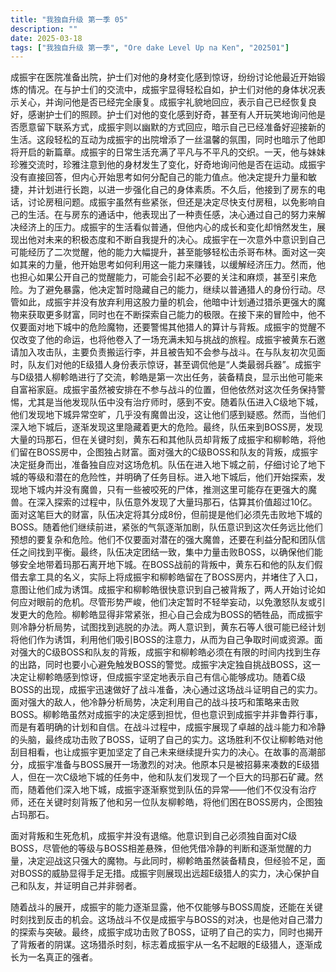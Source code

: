 ```yaml
---
title: "我独自升级 第一季 05"
description: ""
date: 2025-03-18
tags: ["我独自升级 第一季", "Ore dake Level Up na Ken", "202501"]
---
```


成振宇在医院准备出院，护士们对他的身材变化感到惊讶，纷纷讨论他最近开始锻炼的情况。在与护士们的交流中，成振宇显得轻松自如，护士们对他的身体状况表示关心，并询问他是否已经完全康复。成振宇礼貌地回应，表示自己已经恢复良好，感谢护士们的照顾。护士们对他的变化感到好奇，甚至有人开玩笑地询问他是否愿意留下联系方式，成振宇则以幽默的方式回应，暗示自己已经准备好迎接新的生活。这段轻松的互动为成振宇的出院增添了一丝温馨的氛围，同时也暗示了他即将开启的新篇章。成振宇的日常生活充满了平凡与不平凡的交织。一天，他与妹妹珍雅交流时，珍雅注意到他的身材发生了变化，好奇地询问他是否在运动。成振宇没有直接回答，但内心开始思考如何分配自己的能力值点。他决定提升力量和敏捷，并计划进行长跑，以进一步强化自己的身体素质。不久后，他接到了房东的电话，讨论房租问题。成振宇虽然有些紧张，但还是决定尽快支付房租，以免影响自己的生活。在与房东的通话中，他表现出了一种责任感，决心通过自己的努力来解决经济上的压力。成振宇的生活看似普通，但他内心的成长和变化却悄然发生，展现出他对未来的积极态度和不断自我提升的决心。成振宇在一次意外中意识到自己可能经历了二次觉醒，他的能力大幅提升，甚至能够轻松击杀哥布林。面对这一突如其来的力量，他开始思考如何利用这一能力来赚钱，以缓解经济压力。然而，他也担心如果公开自己的觉醒能力，可能会引起不必要的关注和麻烦，甚至引来危险。为了避免暴露，他决定暂时隐藏自己的能力，继续以普通猎人的身份行动。尽管如此，成振宇并没有放弃利用这股力量的机会，他暗中计划通过猎杀更强大的魔物来获取更多财富，同时也在不断探索自己能力的极限。在接下来的冒险中，他不仅要面对地下城中的危险魔物，还要警惕其他猎人的算计与背叛。成振宇的觉醒不仅改变了他的命运，也将他卷入了一场充满未知与挑战的旅程。成振宇被黄东石邀请加入攻击队，主要负责搬运行李，并且被告知不会参与战斗。在与队友初次见面时，队友们对他的E级猎人身份表示惊讶，甚至调侃他是“人类最弱兵器”。成振宇与D级猎人柳軫皓进行了交流，軫皓是第一次出任务，装备精良，显示出他可能来自富裕家庭。成振宇虽然被安排在不参与战斗的位置，但他依然对这次任务保持警惕，尤其是当他发现队伍中没有治疗师时，感到不安。随着队伍进入C级地下城，他们发现地下城异常空旷，几乎没有魔兽出没，这让他们感到疑惑。然而，当他们深入地下城后，逐渐发现这里隐藏着更大的危险。最终，队伍来到BOSS房，发现大量的玛那石，但在关键时刻，黄东石和其他队员却背叛了成振宇和柳軫皓，将他们留在BOSS房中，企图独占财富。面对强大的C级BOSS和队友的背叛，成振宇决定挺身而出，准备独自应对这场危机。队伍在进入地下城之前，仔细讨论了地下城的等级和潜在的危险性，并明确了任务目标。进入地下城后，他们开始探索，发现地下城内并没有魔兽，只有一些被咬死的尸体，推测这里可能存在更强大的魔兽。在深入探索的过程中，队伍意外发现了大量玛那石，估算其价值超过10亿。面对这笔巨大的财富，队伍决定将其分成8份，但前提是他们必须先击败地下城的BOSS。随着他们继续前进，紧张的气氛逐渐加剧，队伍意识到这次任务远比他们预想的要复杂和危险。他们不仅要面对潜在的强大魔兽，还要在利益分配和团队信任之间找到平衡。最终，队伍决定团结一致，集中力量击败BOSS，以确保他们能够安全地带着玛那石离开地下城。在BOSS战前的背叛中，黄东石和他的队友们假借去拿工具的名义，实际上将成振宇和柳軫皓留在了BOSS房内，并堵住了入口，意图让他们成为诱饵。成振宇和柳軫皓很快意识到自己被背叛了，两人开始讨论如何应对眼前的危机。尽管形势严峻，他们决定暂时不轻举妄动，以免激怒队友或引发更大的危险。柳軫皓显得非常紧张，担心自己会成为BOSS的牺牲品，而成振宇则冷静分析局势，试图找到逃脱的办法。两人意识到，黄东石等人很可能已经计划将他们作为诱饵，利用他们吸引BOSS的注意力，从而为自己争取时间或资源。面对强大的C级BOSS和队友的背叛，成振宇和柳軫皓必须在有限的时间内找到生存的出路，同时也要小心避免触发BOSS的警觉。成振宇决定独自挑战BOSS，这一决定让柳軫皓感到惊讶，但成振宇坚定地表示自己有信心能够成功。随着C级BOSS的出现，成振宇迅速做好了战斗准备，决心通过这场战斗证明自己的实力。面对强大的敌人，他冷静分析局势，决定利用自己的战斗技巧和策略来击败BOSS。柳軫皓虽然对成振宇的决定感到担忧，但也意识到成振宇并非鲁莽行事，而是有着明确的计划和自信。在战斗过程中，成振宇展现了卓越的战斗能力和冷静的头脑，最终成功击败了BOSS，证明了自己的实力。这场胜利不仅让柳軫皓对他刮目相看，也让成振宇更加坚定了自己未来继续提升实力的决心。在故事的高潮部分，成振宇准备与BOSS展开一场激烈的对决。他原本只是被招募来凑数的E级猎人，但在一次C级地下城的任务中，他和队友们发现了一个巨大的玛那石矿藏。然而，随着他们深入地下城，成振宇逐渐察觉到队伍的异常——他们不仅没有治疗师，还在关键时刻背叛了他和另一位队友柳軫皓，将他们困在BOSS房内，企图独占玛那石。

面对背叛和生死危机，成振宇并没有退缩。他意识到自己必须独自面对C级BOSS，尽管他的等级与BOSS相差悬殊，但他凭借冷静的判断和逐渐觉醒的力量，决定迎战这只强大的魔物。与此同时，柳軫皓虽然装备精良，但经验不足，面对BOSS的威胁显得手足无措。成振宇则展现出远超E级猎人的实力，决心保护自己和队友，并证明自己并非弱者。

随着战斗的展开，成振宇的能力逐渐显露，他不仅能够与BOSS周旋，还能在关键时刻找到反击的机会。这场战斗不仅是成振宇与BOSS的对决，也是他对自己潜力的探索与突破。最终，成振宇成功击败了BOSS，证明了自己的实力，同时也揭开了背叛者的阴谋。这场猎杀时刻，标志着成振宇从一名不起眼的E级猎人，逐渐成长为一名真正的强者。